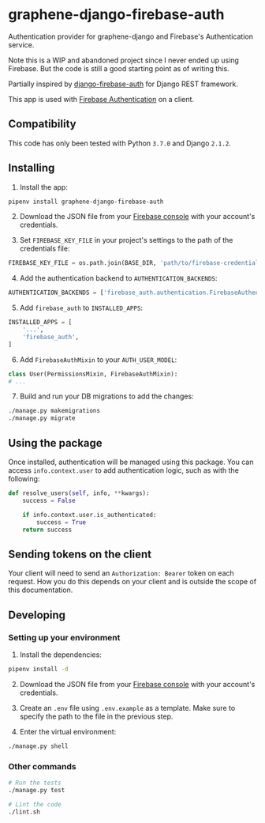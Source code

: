 # graphene-django-firebase-auth

Authentication provider for graphene-django and Firebase's Authentication service.

Note this is a WIP and abandoned project since I never ended up using Firebase. But the code is still a good starting
point as of writing this.

Partially inspired by
[django-firebase-auth](https://github.com/fcornelius/django-firebase-auth)
for Django REST framework.

This app is used with [Firebase Authentication](https://firebase.google.com/docs/auth/) on a client.

## Compatibility

This code has only been tested with Python `3.7.0` and Django `2.1.2`.

## Installing

1. Install the app:

```sh
pipenv install graphene-django-firebase-auth
```

2. Download the JSON file from your [Firebase console](https://console.firebase.google.com/) with your account's
   credentials.

3. Set `FIREBASE_KEY_FILE` in your project's settings to the path of the credentials file:

```python
FIREBASE_KEY_FILE = os.path.join(BASE_DIR, 'path/to/firebase-credentials.json')
```

4. Add the authentication backend to `AUTHENTICATION_BACKENDS`:

```python
AUTHENTICATION_BACKENDS = ['firebase_auth.authentication.FirebaseAuthentication']
```

5. Add `firebase_auth` to `INSTALLED_APPS`:

```python
INSTALLED_APPS = [
    '...',
    'firebase_auth',
]
```

6. Add `FirebaseAuthMixin` to your `AUTH_USER_MODEL`:

```python
class User(PermissionsMixin, FirebaseAuthMixin):
# ...
```

7. Build and run your DB migrations to add the changes:

```sh
./manage.py makemigrations
./manage.py migrate
```

## Using the package

Once installed, authentication will be managed using this package.
You can access `info.context.user` to add authentication logic, such as
with the following:

```python
def resolve_users(self, info, **kwargs):
    success = False

    if info.context.user.is_authenticated:
        success = True
    return success
```

## Sending tokens on the client

Your client will need to send an `Authorization: Bearer` token on each request. How you do this depends on your client
and is outside the scope
of this documentation.

## Developing

### Setting up your environment

1. Install the dependencies:

```sh
pipenv install -d
```

2. Download the JSON file from your [Firebase console](https://console.firebase.google.com/) with your account's
   credentials.

3. Create an `.env` file using `.env.example` as a template. Make sure
   to specify the path to the file in the previous step.

4. Enter the virtual environment:

```sh
./manage.py shell
```

### Other commands

```sh
# Run the tests
./manage.py test
```

```sh
# Lint the code
./lint.sh
```
